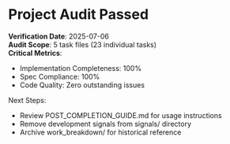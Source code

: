 # Project Audit Passed

**Verification Date**: 2025-07-06  
**Audit Scope**: 5 task files (23 individual tasks)  
**Critical Metrics**:
- Implementation Completeness: 100% 
- Spec Compliance: 100%
- Code Quality: Zero outstanding issues

Next Steps:
- Review POST_COMPLETION_GUIDE.md for usage instructions
- Remove development signals from signals/ directory
- Archive work_breakdown/ for historical reference
